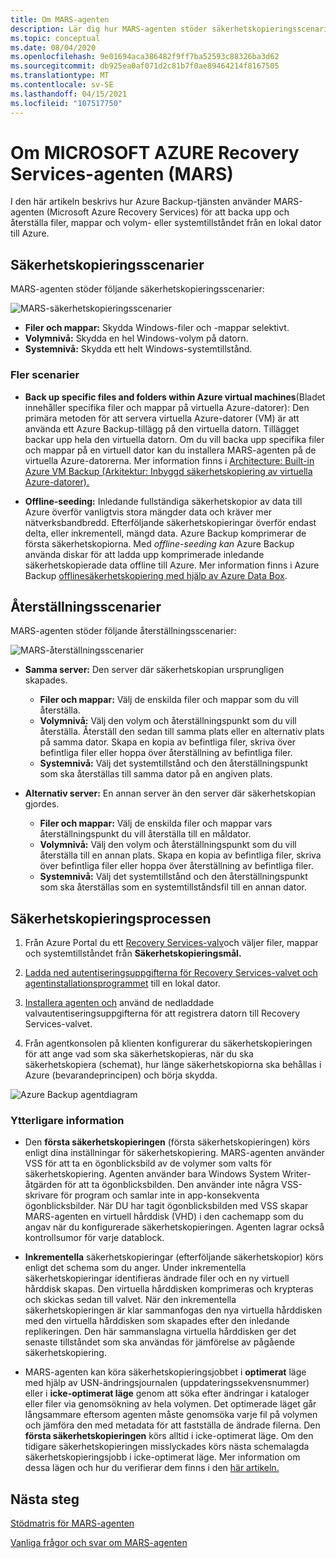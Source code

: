 ```yaml
---
title: Om MARS-agenten
description: Lär dig hur MARS-agenten stöder säkerhetskopieringsscenarier
ms.topic: conceptual
ms.date: 08/04/2020
ms.openlocfilehash: 9e01694aca386482f9ff7ba52593c88326ba3d62
ms.sourcegitcommit: db925ea0af071d2c81b7f0ae89464214f8167505
ms.translationtype: MT
ms.contentlocale: sv-SE
ms.lasthandoff: 04/15/2021
ms.locfileid: "107517750"
---
```

# <a name="about-the-microsoft-azure-recovery-services-mars-agent"></a>Om MICROSOFT AZURE Recovery Services-agenten (MARS)

I den här artikeln beskrivs hur Azure Backup-tjänsten använder MARS-agenten (Microsoft Azure Recovery Services) för att backa upp och återställa filer, mappar och volym- eller systemtillståndet från en lokal dator till Azure.

## <a name="backup-scenarios"></a>Säkerhetskopieringsscenarier

MARS-agenten stöder följande säkerhetskopieringsscenarier:

![MARS-säkerhetskopieringsscenarier](./media/backup-try-azure-backup-in-10-mins/backup-scenarios.png)

- **Filer och mappar:** Skydda Windows-filer och -mappar selektivt.
- **Volymnivå:** Skydda en hel Windows-volym på datorn.
- **Systemnivå:** Skydda ett helt Windows-systemtillstånd.

### <a name="additional-scenarios"></a>Fler scenarier

- **Back up specific files and folders within Azure virtual machines**(Bladet innehåller specifika filer och mappar på virtuella Azure-datorer): Den primära metoden för att servera virtuella Azure-datorer (VM) är att använda ett Azure Backup-tillägg på den virtuella datorn. Tillägget backar upp hela den virtuella datorn. Om du vill backa upp specifika filer och mappar på en virtuell dator kan du installera MARS-agenten på de virtuella Azure-datorerna. Mer information finns i [Architecture: Built-in Azure VM Backup (Arkitektur: Inbyggd säkerhetskopiering av virtuella Azure-datorer).](./backup-architecture.md#architecture-built-in-azure-vm-backup)

- **Offline-seeding:** Inledande fullständiga säkerhetskopior av data till Azure överför vanligtvis stora mängder data och kräver mer nätverksbandbredd. Efterföljande säkerhetskopieringar överför endast delta, eller inkrementell, mängd data. Azure Backup komprimerar de första säkerhetskopiorna. Med *offline-seeding kan* Azure Backup använda diskar för att ladda upp komprimerade inledande säkerhetskopierade data offline till Azure. Mer information finns i Azure Backup [offlinesäkerhetskopiering med hjälp av Azure Data Box](offline-backup-azure-data-box.md).

## <a name="restore-scenarios"></a>Återställningsscenarier

MARS-agenten stöder följande återställningsscenarier:

![MARS-återställningsscenarier](./media/backup-try-azure-backup-in-10-mins/restore-scenarios.png)

- **Samma server:** Den server där säkerhetskopian ursprungligen skapades.
  - **Filer och mappar:** Välj de enskilda filer och mappar som du vill återställa.
  - **Volymnivå:** Välj den volym och återställningspunkt som du vill återställa. Återställ den sedan till samma plats eller en alternativ plats på samma dator.  Skapa en kopia av befintliga filer, skriva över befintliga filer eller hoppa över återställning av befintliga filer.
  - **Systemnivå:** Välj det systemtillstånd och den återställningspunkt som ska återställas till samma dator på en angiven plats.

- **Alternativ server:** En annan server än den server där säkerhetskopian gjordes.
  - **Filer och mappar:** Välj de enskilda filer och mappar vars återställningspunkt du vill återställa till en måldator.
  - **Volymnivå:** Välj den volym och återställningspunkt som du vill återställa till en annan plats. Skapa en kopia av befintliga filer, skriva över befintliga filer eller hoppa över återställning av befintliga filer.
  - **Systemnivå:** Välj det systemtillstånd och den återställningspunkt som ska återställas som en systemtillståndsfil till en annan dator.

## <a name="backup-process"></a>Säkerhetskopieringsprocessen

1. Från Azure Portal du ett [Recovery Services-valv](install-mars-agent.md#create-a-recovery-services-vault)och väljer filer, mappar och systemtillståndet från **Säkerhetskopieringsmål.**
2. [Ladda ned autentiseringsuppgifterna för Recovery Services-valvet och agentinstallationsprogrammet](./install-mars-agent.md#download-the-mars-agent) till en lokal dator.

3. [Installera agenten och](./install-mars-agent.md#install-and-register-the-agent) använd de nedladdade valvautentiseringsuppgifterna för att registrera datorn till Recovery Services-valvet.
4. Från agentkonsolen på [](./backup-windows-with-mars-agent.md#create-a-backup-policy) klienten konfigurerar du säkerhetskopieringen för att ange vad som ska säkerhetskopieras, när du ska säkerhetskopiera (schemat), hur länge säkerhetskopiorna ska behållas i Azure (bevarandeprincipen) och börja skydda.

![Azure Backup agentdiagram](./media/backup-try-azure-backup-in-10-mins/backup-process.png)

### <a name="additional-information"></a>Ytterligare information

- Den **första säkerhetskopieringen** (första säkerhetskopieringen) körs enligt dina inställningar för säkerhetskopiering.  MARS-agenten använder VSS för att ta en ögonblicksbild av de volymer som valts för säkerhetskopiering. Agenten använder bara Windows System Writer-åtgärden för att ta ögonblicksbilden. Den använder inte några VSS-skrivare för program och samlar inte in app-konsekventa ögonblicksbilder. När DU har tagit ögonblicksbilden med VSS skapar MARS-agenten en virtuell hårddisk (VHD) i den cachemapp som du angav när du konfigurerade säkerhetskopieringen. Agenten lagrar också kontrollsumor för varje datablock.

- **Inkrementella** säkerhetskopieringar (efterföljande säkerhetskopior) körs enligt det schema som du anger. Under inkrementella säkerhetskopieringar identifieras ändrade filer och en ny virtuell hårddisk skapas. Den virtuella hårddisken komprimeras och krypteras och skickas sedan till valvet. När den inkrementella säkerhetskopieringen är klar sammanfogas den nya virtuella hårddisken med den virtuella hårddisken som skapades efter den inledande replikeringen. Den här sammanslagna virtuella hårddisken ger det senaste tillståndet som ska användas för jämförelse av pågående säkerhetskopiering.

- MARS-agenten kan köra säkerhetskopieringsjobbet i **optimerat** läge med hjälp av USN-ändringsjournalen (uppdateringssekvensnummer) eller i **icke-optimerat läge** genom att söka efter ändringar i kataloger eller filer via genomsökning av hela volymen. Det optimerade läget går långsammare eftersom agenten måste genomsöka varje fil på volymen och jämföra den med metadata för att fastställa de ändrade filerna.  Den **första säkerhetskopieringen** körs alltid i icke-optimerat läge. Om den tidigare säkerhetskopieringen misslyckades körs nästa schemalagda säkerhetskopieringsjobb i icke-optimerat läge. Mer information om dessa lägen och hur du verifierar dem finns i den [här artikeln.](backup-azure-troubleshoot-slow-backup-performance-issue.md#cause-backup-job-running-in-unoptimized-mode)

## <a name="next-steps"></a>Nästa steg

[Stödmatris för MARS-agenten](./backup-support-matrix-mars-agent.md)

[Vanliga frågor och svar om MARS-agenten](./backup-azure-file-folder-backup-faq.yml)
